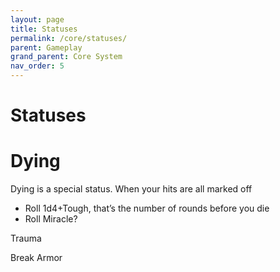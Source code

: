 ```yaml
---
layout: page
title: Statuses
permalink: /core/statuses/
parent: Gameplay
grand_parent: Core System
nav_order: 5
---
```



# Statuses




# Dying

Dying is a special status.
When your hits are all marked off

- Roll 1d4+Tough, that’s the number of rounds before you die
- Roll Miracle?

Trauma

Break Armor